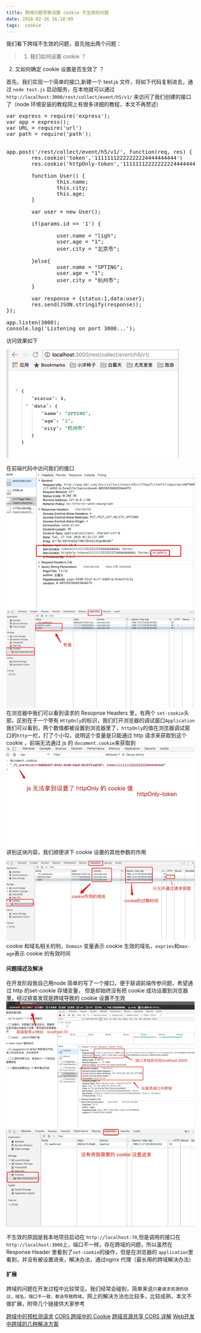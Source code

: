 ```yaml
---
title: 跨域问题导致设置 cookie 不生效的问题
date: 2018-02-26 16:18:09
tags:  cookie
---
```

我们看下跨域不生效的问题，首先抛出两个问题：
>1. 我们如何设置 cookie ？
2. 又如何确定 cookie 设置是否生效了 ？

首先，我们实现一个简单的接口,新建一个 test.js 文件，将如下代码复制进去，通过 `node test.js` 启动服务，在本地就可以通过 `http://localhost:3000/rest/collect/event/h5/v1/` 来访问了我们创建的接口了（node 环境安装的教程网上有很多详细的教程，本文不再赘述）
<pre>
var express = require('express');
var app = express();
var URL = require('url')
var path = require('path');


app.post('/rest/collect/event/h5/v1/', function(req, res) {
		res.cookie('token','11111112222222224444444444')
		res.cookie('httpOnly-token','11111112222222224444444444',{ httpOnly: true })

		function User() {
				this.name;
				this.city;
				this.age;
		}

		var user = new User();

		if(params.id == '1') {

				user.name = "ligh";
				user.age = "1";
				user.city = "北京市";

		}else{
				user.name = "SPTING";
				user.age = "1";
				user.city = "杭州市";
		}

		var response = {status:1,data:user};
		res.send(JSON.stringify(response));
});

app.listen(3000);
console.log('Listening on port 3000...');
</pre>

访问效果如下

![接口访问效果如下](/images/cookie/3.jpeg)

在前端代码中访问我们的接口
![cookie设置](/images/cookie/4.jpeg)
![cookie查看](/images/cookie/5.jpeg)
在浏览器中我们可以看到请求的 Resopnse Headers 里，有两个 `set-cookie`头部，区别在于一个带有 `HttpOnly`的标识，我们打开浏览器的调试窗口`Application`我们可以看到，两个数值都被设置到浏览器里了，`httpOnly`的值在浏览器调试窗口的`http`一栏，打了个小勾，说明这个变量是只能通过 http 请求来获取到这个cookie ，前端无法通过 js 的 `document.cookie`来获取到
![就是无法操作的cookie](/images/cookie/7.jpeg)
讲到这块内容，我们顺便讲下 cookie 设置的其他参数的作用

![其他参数](/images/cookie/6.jpeg)
cookie 和域名相关的哟，`Domain` 变量表示 cookie 生效的域名，`expries`和`max-age`表示 cookie 的有效时间

#### 问题描述及解决
在开发阶段我自己用node 简单的写了一个接口，便于联调前端传参问题，希望通过 http 的set-cookie 存储变量， 但是却始终没有把 cookie 成功设置到浏览器里，经过排查发现是跨域导致的 cookie 设置不生效
![cookie设置](/images/cookie/1.jpeg)
![cookie查看](/images/cookie/2.jpeg)

不生效的原因是我本地项目启动在 `http://localhost:70`,但是调用的接口在 `http://localhost:3000`上，端口不一样，存在跨域的问题，所以虽然在 Response Header 里看到了`set-cookie`的操作，但是在浏览器的 `application`里看到，并没有被设置进来，解决办法，通过nginx 代理（最长用的跨域解决办法）

#### 扩展

跨域的问题在开发过程中比较常见，我们经常会碰到，简单来说`只要请求资源的协议，域名，端口不一致，都会导致跨域`，网上的解决方法也比较多，比较成熟，本文不做扩展，附带几个链接供大家参考

[跨域中的预检测请求](http://harttle.land/2016/12/30/cors-preflight.html)
[CORS 跨域中的 Cookie](https://www.jianshu.com/p/13d53acc124f)
[跨域资源共享 CORS 详解](http://www.ruanyifeng.com/blog/2016/04/cors.html)
[Web开发中跨域的几种解决方案](http://harttle.land/2015/10/10/cross-origin.html)

